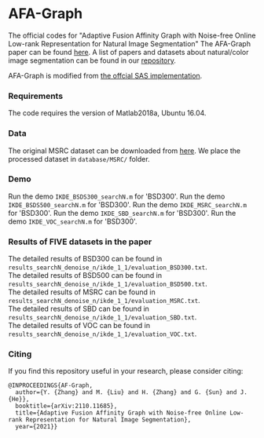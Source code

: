 # AFA-Graph
 
The official codes for "Adaptive Fusion Affinity Graph with Noise-free Online Low-rank Representation for Natural Image Segmentation"
The AFA-Graph paper can be found [here](https://arxiv.org/abs/2110.11685). A list of papers and datasets about natural/color image segmentation can be found in our [repository](https://github.com/Yangzhangcst/Natural-color-image-segmentation).

AFA-Graph is modified from [the offcial SAS implementation](http://www.ee.columbia.edu/ln/dvmm/SuperPixelSeg/dlform.htm).


### Requirements
The code requires the version of Matlab2018a, Ubuntu 16.04.

### Data
The original MSRC dataset can be downloaded from [here](https://www.microsoft.com/en-us/research/project/image-understanding/?from=http%3A%2F%2Fresearch.microsoft.com%2Fvision%2Fcambridge%2Frecognition%2F). We place the processed dataset in `database/MSRC/` folder.

### Demo
Run the demo `IKDE_BSDS300_searchN.m` for 'BSD300'.
Run the demo `IKDE_BSDS500_searchN.m` for 'BSD300'.
Run the demo `IKDE_MSRC_searchN.m` for 'BSD300'.
Run the demo `IKDE_SBD_searchN.m` for 'BSD300'.
Run the demo `IKDE_VOC_searchN.m` for 'BSD300'.

### Results of FIVE datasets in the paper
The detailed results of BSD300 can be found in `results_searchN_denoise_n/ikde_1_1/evaluation_BSD300.txt`.  
The detailed results of BSD500 can be found in `results_searchN_denoise_n/ikde_1_1/evaluation_BSD500.txt`.  
The detailed results of MSRC can be found in `results_searchN_denoise_n/ikde_1_1/evaluation_MSRC.txt`.  
The detailed results of SBD can be found in `results_searchN_denoise_n/ikde_1_1/evaluation_SBD.txt`.  
The detailed results of VOC can be found in `results_searchN_denoise_n/ikde_1_1/evaluation_VOC.txt`.

### Citing
If you find this repository useful in your research, please consider citing:
```
@INPROCEEDINGS{AF-Graph,  
  author={Y. {Zhang} and M. {Liu} and H. {Zhang} and G. {Sun} and J. {He}},  
  booktitle={arXiv:2110.11685},   
  title={Adaptive Fusion Affinity Graph with Noise-free Online Low-rank Representation for Natural Image Segmentation},   
  year={2021}}
```
